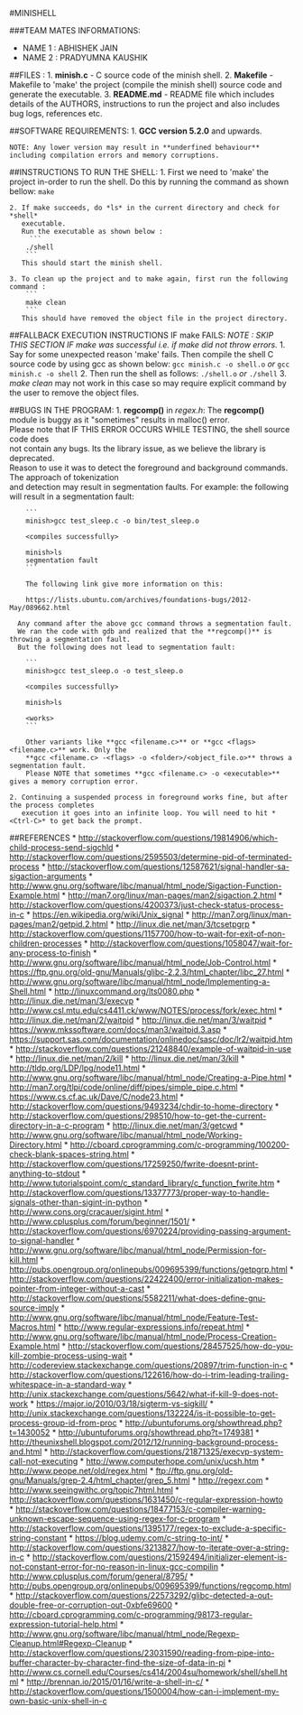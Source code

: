 #MINISHELL

###TEAM MATES INFORMATIONS:
* NAME 1 : ABHISHEK JAIN
* NAME 2 : PRADYUMNA KAUSHIK

##FILES :
	1. **minish.c** - C source code of the minish shell.
	2. **Makefile** - Makefile to 'make' the project (compile the minish shell) source code and generate the executable.
	3. **README.md** - README file which includes details of the AUTHORS, instructions to run the project and also includes bug logs, references etc.

##SOFTWARE REQUIREMENTS:
	1. **GCC version 5.2.0** and upwards.

	NOTE: Any lower version may result in **underfined behaviour** including compilation errors and memory corruptions.

##INSTRUCTIONS TO RUN THE SHELL:
	1. First we need to 'make' the project in-order to run the shell.
	   Do this by running the command as shown bellow:
		 ```
		 make
		 ```

	2. If make succeeds, do *ls* in the current directory and check for *shell*
	   executable.
	   Run the executable as shown below :
		 ```
		./shell
		```
	   This should start the minish shell.

	3. To clean up the project and to make again, first run the following command :
		```
		make clean
		```
	   This should have removed the object file in the project directory.

##FALLBACK EXECUTION INSTRUCTIONS IF make FAILS:
	*NOTE : SKIP THIS SECTION IF make was successful i.e. if make did not throw errors.*
	1. Say for some unexpected reason 'make' fails. Then compile the shell C source
	   code by using gcc as shown below:
		```
		gcc minish.c -o shell.o
		```
		*or*
		```
		gcc minish.c -o shell
		```
	2. Then run the shell as follows:
		```
		./shell.o
		```
		*or*
		```
		./shell
		```
	3. *make clean* may not work in this case so may require explicit command by
	    the user to remove the object files.

##BUGS IN THE PROGRAM:
	1. **regcomp()** in *regex.h*: The **regcomp()** module is buggy as it "sometimes" results in malloc() error.  
		 Please note that IF THIS ERROR OCCURS WHILE TESTING, the shell source code does  
	   not contain any bugs. Its the library issue, as we believe the library is deprecated.  
	   Reason to use it was to detect the foreground and background commands. The approach of tokenization  
		 and detection may result in segmentation faults.
	   For example: the following will result in a segmentation fault:  

		```
		minish>gcc test_sleep.c -o bin/test_sleep.o

 		<compiles successfully>

		minish>ls
		segmentation fault
		```  

		The following link give more information on this:  

		https://lists.ubuntu.com/archives/foundations-bugs/2012-May/089662.html

	  Any command after the above gcc command throws a segmentation fault.  
	  We ran the code with gdb and realized that the **regcomp()** is throwing a segmentation fault.  
	  But the following does not lead to segmentation fault:  

		```
		minish>gcc test_sleep.o -o test_sleep.o

		<compiles successfully>

		minish>ls

		<works>
		```  

		Other variants like **gcc <filename.c>** or **gcc <flags> <filename.c>** work. Only the  
		**gcc <filename.c> -<flags> -o <folder>/<object_file.o>** throws a segmentation fault.  
		Please NOTE that sometimes **gcc <filename.c> -o <executable>** gives a memory corruption error.

	2. Continuing a suspended process in foreground works fine, but after the process completes  
	   execution it goes into an infinite loop. You will need to hit *<Ctrl-C>* to get back the prompt.

##REFERENCES
	* http://stackoverflow.com/questions/19814906/which-child-process-send-sigchld
	* http://stackoverflow.com/questions/2595503/determine-pid-of-terminated-process
	* http://stackoverflow.com/questions/12587621/signal-handler-sa-sigaction-arguments
	* http://www.gnu.org/software/libc/manual/html_node/Sigaction-Function-Example.html
	* http://man7.org/linux/man-pages/man2/sigaction.2.html
	* http://stackoverflow.com/questions/4200373/just-check-status-process-in-c
	* https://en.wikipedia.org/wiki/Unix_signal
	* http://man7.org/linux/man-pages/man2/getpid.2.html
	* http://linux.die.net/man/3/tcsetpgrp
	* http://stackoverflow.com/questions/1157700/how-to-wait-for-exit-of-non-children-processes
	* http://stackoverflow.com/questions/1058047/wait-for-any-process-to-finish
	* http://www.gnu.org/software/libc/manual/html_node/Job-Control.html
	* https://ftp.gnu.org/old-gnu/Manuals/glibc-2.2.3/html_chapter/libc_27.html
	* http://www.gnu.org/software/libc/manual/html_node/Implementing-a-Shell.html
	* http://linuxcommand.org/lts0080.php
	* http://linux.die.net/man/3/execvp
	* http://www.csl.mtu.edu/cs4411.ck/www/NOTES/process/fork/exec.html
	* http://linux.die.net/man/2/waitpid
	* http://linux.die.net/man/3/waitpid
	* https://www.mkssoftware.com/docs/man3/waitpid.3.asp
	* https://support.sas.com/documentation/onlinedoc/sasc/doc/lr2/waitpid.htm
	* http://stackoverflow.com/questions/21248840/example-of-waitpid-in-use
	* http://linux.die.net/man/2/kill
	* http://linux.die.net/man/3/kill
	* http://tldp.org/LDP/lpg/node11.html
	* http://www.gnu.org/software/libc/manual/html_node/Creating-a-Pipe.html
	* http://man7.org/tlpi/code/online/diff/pipes/simple_pipe.c.html
	* https://www.cs.cf.ac.uk/Dave/C/node23.html
	* http://stackoverflow.com/questions/9493234/chdir-to-home-directory
	* http://stackoverflow.com/questions/298510/how-to-get-the-current-directory-in-a-c-program
	* http://linux.die.net/man/3/getcwd
	* http://www.gnu.org/software/libc/manual/html_node/Working-Directory.html
	* http://cboard.cprogramming.com/c-programming/100200-check-blank-spaces-string.html
	* http://stackoverflow.com/questions/17259250/fwrite-doesnt-print-anything-to-stdout
	* http://www.tutorialspoint.com/c_standard_library/c_function_fwrite.htm
	* http://stackoverflow.com/questions/13377773/proper-way-to-handle-signals-other-than-sigint-in-python
	* http://www.cons.org/cracauer/sigint.html
	* http://www.cplusplus.com/forum/beginner/1501/
	* http://stackoverflow.com/questions/6970224/providing-passing-argument-to-signal-handler
	* http://www.gnu.org/software/libc/manual/html_node/Permission-for-kill.html
	* http://pubs.opengroup.org/onlinepubs/009695399/functions/getpgrp.html
	* http://stackoverflow.com/questions/22422400/error-initialization-makes-pointer-from-integer-without-a-cast
	* http://stackoverflow.com/questions/5582211/what-does-define-gnu-source-imply
	* http://www.gnu.org/software/libc/manual/html_node/Feature-Test-Macros.html
	* http://www.regular-expressions.info/repeat.html
	* http://www.gnu.org/software/libc/manual/html_node/Process-Creation-Example.html
	* http://stackoverflow.com/questions/28457525/how-do-you-kill-zombie-process-using-wait
	* http://codereview.stackexchange.com/questions/20897/trim-function-in-c
	* http://stackoverflow.com/questions/122616/how-do-i-trim-leading-trailing-whitespace-in-a-standard-way
	* http://unix.stackexchange.com/questions/5642/what-if-kill-9-does-not-work
	* https://major.io/2010/03/18/sigterm-vs-sigkill/
	* http://unix.stackexchange.com/questions/132224/is-it-possible-to-get-process-group-id-from-proc
	* http://ubuntuforums.org/showthread.php?t=1430052
	* http://ubuntuforums.org/showthread.php?t=1749381
	* http://theunixshell.blogspot.com/2012/12/running-background-process-and.html
	* http://stackoverflow.com/questions/21871325/execvp-system-call-not-executing
	* http://www.computerhope.com/unix/ucsh.htm
	* http://www.peope.net/old/regex.html
	* ftp://ftp.gnu.org/old-gnu/Manuals/grep-2.4/html_chapter/grep_5.html
	* http://regexr.com
	* http://www.seeingwithc.org/topic7html.html
	* http://stackoverflow.com/questions/1631450/c-regular-expression-howto  
	* http://stackoverflow.com/questions/18477153/c-compiler-warning-unknown-escape-sequence-using-regex-for-c-program
	* http://stackoverflow.com/questions/1395177/regex-to-exclude-a-specific-string-constant
	* https://blog.udemy.com/c-string-to-int/
	* http://stackoverflow.com/questions/3213827/how-to-iterate-over-a-string-in-c
	* http://stackoverflow.com/questions/21592494/initializer-element-is-not-constant-error-for-no-reason-in-linux-gcc-compilin
	* http://www.cplusplus.com/forum/general/8795/
	* http://pubs.opengroup.org/onlinepubs/009695399/functions/regcomp.html
	* http://stackoverflow.com/questions/22573292/glibc-detected-a-out-double-free-or-corruption-out-0xbfe69600
	* http://cboard.cprogramming.com/c-programming/98173-regular-expression-tutorial-help.html
	* http://www.gnu.org/software/libc/manual/html_node/Regexp-Cleanup.html#Regexp-Cleanup
	* http://stackoverflow.com/questions/23031590/reading-from-pipe-into-buffer-character-by-character-find-the-size-of-data-in-pi
	* http://www.cs.cornell.edu/Courses/cs414/2004su/homework/shell/shell.html
	* http://brennan.io/2015/01/16/write-a-shell-in-c/
	* http://stackoverflow.com/questions/1500004/how-can-i-implement-my-own-basic-unix-shell-in-c
